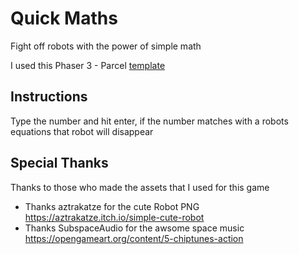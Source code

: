 Quick Maths 
====================
Fight off robots with the power of simple math

I used this Phaser 3 - Parcel [template](https://github.com/samme/phaser-parcel)

Instructions
--
Type the number and hit enter, if the number matches with a robots equations that robot will disappear 


Special Thanks 
--------------

Thanks to those who made the assets that I used for this game
- Thanks aztrakatze for the cute Robot PNG https://aztrakatze.itch.io/simple-cute-robot
- Thanks SubspaceAudio for the awsome space music   https://opengameart.org/content/5-chiptunes-action

